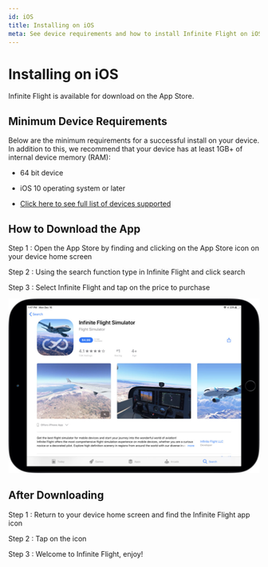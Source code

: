 ```yaml
---
id: iOS
title: Installing on iOS
meta: See device requirements and how to install Infinite Flight on iOS.
---
```


# Installing on iOS

Infinite Flight is available for download on the App Store.



## Minimum Device Requirements

Below are the minimum requirements for a successful install on your device. In addition to this, we recommend that your device has at least 1GB+ of internal device memory (RAM):

 -    64 bit device

 -    iOS 10 operating system or later

 -    [Click here to see full list of devices supported](https://community.infiniteflight.com/t/device-compatibility-thread-19-4-built-by-us-for-you/323610)



## How to Download the App

Step 1
:  Open the App Store by finding and clicking on the App Store icon on your device home screen

Step 2
: Using the search function type in Infinite Flight and click search

Step 3
: Select Infinite Flight and tap on the price to purchase



![Infinite Flight on the App Store](_images/manual/frames/app-store.jpg)



## After Downloading

Step 1
: Return to your device home screen and find the Infinite Flight app icon

Step 2
: Tap on the icon

Step 3
: Welcome to Infinite Flight, enjoy!